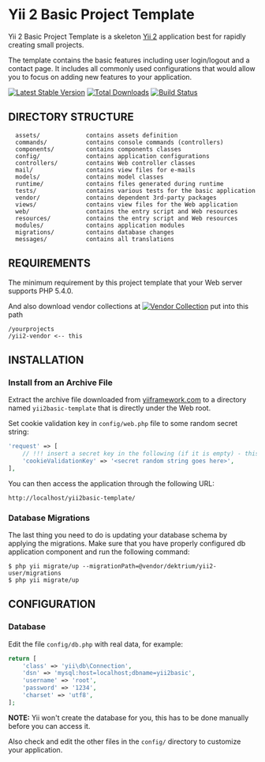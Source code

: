 Yii 2 Basic Project Template
============================

Yii 2 Basic Project Template is a skeleton [Yii 2](http://www.yiiframework.com/) application best for
rapidly creating small projects.

The template contains the basic features including user login/logout and a contact page.
It includes all commonly used configurations that would allow you to focus on adding new
features to your application.

[![Latest Stable Version](https://poser.pugx.org/yiisoft/yii2-app-basic/v/stable.png)](https://packagist.org/packages/yiisoft/yii2-app-basic)
[![Total Downloads](https://poser.pugx.org/yiisoft/yii2-app-basic/downloads.png)](https://packagist.org/packages/yiisoft/yii2-app-basic)
[![Build Status](https://travis-ci.org/yiisoft/yii2-app-basic.svg?branch=master)](https://travis-ci.org/yiisoft/yii2-app-basic)

DIRECTORY STRUCTURE
-------------------

      assets/             contains assets definition
      commands/           contains console commands (controllers)
      components/         contains components classes
      config/             contains application configurations
      controllers/        contains Web controller classes
      mail/               contains view files for e-mails
      models/             contains model classes
      runtime/            contains files generated during runtime
      tests/              contains various tests for the basic application
      vendor/             contains dependent 3rd-party packages
      views/              contains view files for the Web application
      web/                contains the entry script and Web resources
      resources/          contains the entry script and Web resources
      modules/            contains application modules
      migrations/         contains database changes
      messages/           contains all translations



REQUIREMENTS
------------

The minimum requirement by this project template that your Web server supports PHP 5.4.0.

And also download vendor collections at [![Vendor Collection](https://poser.pugx.org/yiisoft/yii2-app-basic/downloads.png)](https://github.com/AsiaWebSolution/yii2GeneralVendor)
put into this path

~~~
/yourprojects
/yii2-vendor <-- this
~~~

INSTALLATION
------------

### Install from an Archive File

Extract the archive file downloaded from [yiiframework.com](http://www.yiiframework.com/download/) to
a directory named `yii2basic-template` that is directly under the Web root.

Set cookie validation key in `config/web.php` file to some random secret string:

```php
'request' => [
    // !!! insert a secret key in the following (if it is empty) - this is required by cookie validation
    'cookieValidationKey' => '<secret random string goes here>',
],
```

You can then access the application through the following URL:

~~~
http://localhost/yii2basic-template/
~~~


### Database Migrations

The last thing you need to do is updating your database schema by applying the migrations. 
Make sure that you have properly configured db application component and run the following command:

~~~
$ php yii migrate/up --migrationPath=@vendor/dektrium/yii2-user/migrations
$ php yii migrate/up
~~~


CONFIGURATION
-------------

### Database

Edit the file `config/db.php` with real data, for example:

```php
return [
    'class' => 'yii\db\Connection',
    'dsn' => 'mysql:host=localhost;dbname=yii2basic',
    'username' => 'root',
    'password' => '1234',
    'charset' => 'utf8',
];
```

**NOTE:** Yii won't create the database for you, this has to be done manually before you can access it.

Also check and edit the other files in the `config/` directory to customize your application.
